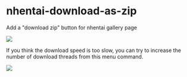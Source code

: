 # nhentai-download-as-zip
Add a "download zip" button for nhentai gallery page

![](https://i.loli.net/2018/12/26/5c23a39505d14.png)

If you think the download speed is too slow, you can try to increase the number of download threads from this menu command.

![](https://i.loli.net/2019/01/20/5c4403dedb085.png)
